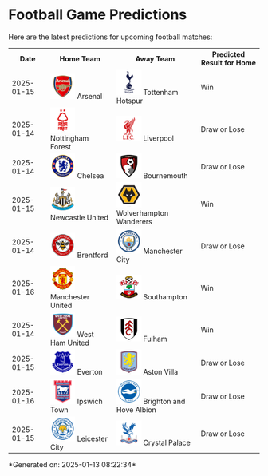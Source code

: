 # Football Game Predictions

Here are the latest predictions for upcoming football matches:

<table>
  <tr>
    <th>Date</th>
    <th>Home Team</th>
    <th>Away Team</th>
    <th>Predicted Result for Home</th>
  </tr>
  <tr>
    <td>2025-01-15</td>
    <td><img src='logos/Arsenal.svg' alt='Arsenal' width='50'> Arsenal</td>
    <td><img src='logos/TottenhamHotspur.svg' alt='Tottenham Hotspur' width='50'> Tottenham Hotspur</td>
    <td>Win</td>
  </tr>
  <tr>
    <td>2025-01-14</td>
    <td><img src='logos/NottinghamForest.svg' alt='Nottingham Forest' width='50'> Nottingham Forest</td>
    <td><img src='logos/Liverpool.svg' alt='Liverpool' width='50'> Liverpool</td>
    <td>Draw or Lose</td>
  </tr>
  <tr>
    <td>2025-01-14</td>
    <td><img src='logos/Chelsea.svg' alt='Chelsea' width='50'> Chelsea</td>
    <td><img src='logos/Bournemouth.svg' alt='Bournemouth' width='50'> Bournemouth</td>
    <td>Draw or Lose</td>
  </tr>
  <tr>
    <td>2025-01-15</td>
    <td><img src='logos/NewcastleUnited.svg' alt='Newcastle United' width='50'> Newcastle United</td>
    <td><img src='logos/WolverhamptonWanderers.svg' alt='Wolverhampton Wanderers' width='50'> Wolverhampton Wanderers</td>
    <td>Win</td>
  </tr>
  <tr>
    <td>2025-01-14</td>
    <td><img src='logos/Brentford.svg' alt='Brentford' width='50'> Brentford</td>
    <td><img src='logos/ManchesterCity.svg' alt='Manchester City' width='50'> Manchester City</td>
    <td>Draw or Lose</td>
  </tr>
  <tr>
    <td>2025-01-16</td>
    <td><img src='logos/ManchesterUnited.svg' alt='Manchester United' width='50'> Manchester United</td>
    <td><img src='logos/Southampton.svg' alt='Southampton' width='50'> Southampton</td>
    <td>Win</td>
  </tr>
  <tr>
    <td>2025-01-14</td>
    <td><img src='logos/WestHamUnited.svg' alt='West Ham United' width='50'> West Ham United</td>
    <td><img src='logos/Fulham.svg' alt='Fulham' width='50'> Fulham</td>
    <td>Win</td>
  </tr>
  <tr>
    <td>2025-01-15</td>
    <td><img src='logos/Everton.svg' alt='Everton' width='50'> Everton</td>
    <td><img src='logos/AstonVilla.svg' alt='Aston Villa' width='50'> Aston Villa</td>
    <td>Draw or Lose</td>
  </tr>
  <tr>
    <td>2025-01-16</td>
    <td><img src='logos/IpswichTown.svg' alt='Ipswich Town' width='50'> Ipswich Town</td>
    <td><img src='logos/BrightonHoveAlbion.svg' alt='Brighton and Hove Albion' width='50'> Brighton and Hove Albion</td>
    <td>Draw or Lose</td>
  </tr>
  <tr>
    <td>2025-01-15</td>
    <td><img src='logos/LeicesterCity.svg' alt='Leicester City' width='50'> Leicester City</td>
    <td><img src='logos/CrystalPalace.svg' alt='Crystal Palace' width='50'> Crystal Palace</td>
    <td>Draw or Lose</td>
  </tr>
</table>
*Generated on: 2025-01-13 08:22:34*

